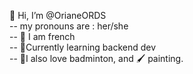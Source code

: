 <h> 👋 Hi, I’m @OrianeORDS </h1> 
<br>-- my pronouns are : her/she
<br>-- 🥐 I am french 
<br>-- 💾Currently learning backend dev
<br>-- 🏸I also love badminton, and 🖌 painting. 


<!---
OrianeORDS/OrianeORDS is a ✨ special ✨ repository because its `README.md` (this file) appears on your GitHub profile.
You can click the Preview link to take a look at your changes.
--->
